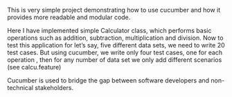 This is very simple project demonstrating how to use cucumber and how it provides more readable and modular code.

Here I have implemented simple Calculator class, which performs basic operations such as addition, subtraction, 
multiplication and division. Now to test this application for let’s say, five different data sets, we need to write 
20 test cases. But using cucumber, we write only four test cases, one for each operation , then for any number of data 
set we only add different scenarios (see calcu.feature)

Cucumber is used to bridge the gap between software developers and non-technical stakeholders.
